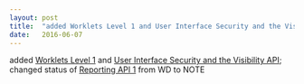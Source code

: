 ```yaml
---
layout: post
title:  "added Worklets Level 1 and User Interface Security and the Visibility API; changed status of Reporting API 1 from WD to NOTE"
date:   2016-06-07
---
```


added <a href="http://www.w3.org/TR/worklets-1/">Worklets Level 1</a> and <a href="http://www.w3.org/TR/UISecurity/">User Interface Security and the Visibility API</a>; changed status of <a href="http://www.w3.org/TR/reporting-1/">Reporting API 1</a> from WD to NOTE

